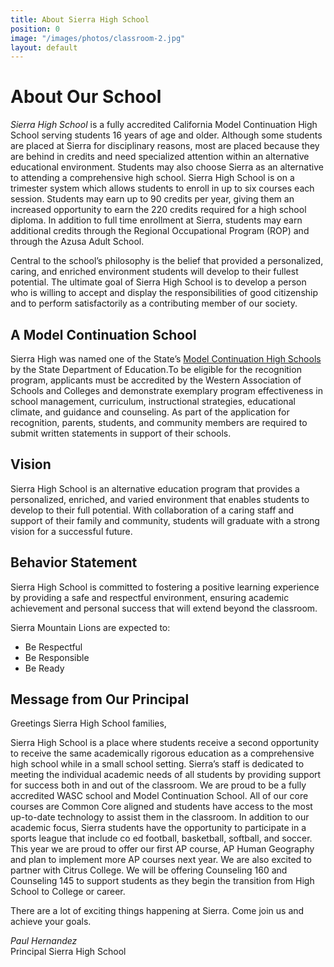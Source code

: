 ```yaml
---
title: About Sierra High School
position: 0
image: "/images/photos/classroom-2.jpg"
layout: default
---
```


# About Our School

*Sierra High School* is a fully accredited California Model Continuation High School serving students 16 years of age and older. Although some students are placed at Sierra for disciplinary reasons, most are placed because they are behind in credits and need specialized attention within an alternative educational environment. Students may also choose Sierra as an alternative to attending a comprehensive high school. Sierra High School is on a trimester system which allows students to enroll in up to six courses each session. Students may earn up to 90 credits per year, giving them an increased opportunity to earn the 220 credits required for a high school diploma. In addition to full time enrollment at Sierra, students may earn additional credits through the Regional Occupational Program (ROP) and through the Azusa Adult School.

Central to the school’s philosophy is the belief that provided a personalized, caring, and enriched environment students will develop to their fullest potential. The ultimate goal of Sierra High School is to develop a person who is willing to accept and display the responsibilities of good citizenship and to perform satisfactorily as a contributing member of our society.

## A Model Continuation School

Sierra High was named one of the State’s [Model Continuation High Schools](http://www.cde.ca.gov/nr/ne/yr12/yr12rel12.asp) by the State Department of Education.To be eligible for the recognition program, applicants must be accredited by the Western Association of Schools and Colleges and demonstrate exemplary program effectiveness in school management, curriculum, instructional strategies, educational climate, and guidance and counseling. As part of the application for recognition, parents, students, and community members are required to submit written statements in support of their schools.

## Vision

Sierra High School is an alternative education program that provides a personalized, enriched, and varied environment that enables students to develop to their full potential. With collaboration of a caring staff and support of their family and community, students will graduate with a strong vision for a successful future.

## Behavior Statement

Sierra High School is committed to fostering a positive learning experience by providing a safe and respectful environment, ensuring academic achievement and personal success that will extend beyond the classroom.

Sierra Mountain Lions are expected to:

* Be Respectful
* Be Responsible
* Be Ready

## Message from Our Principal

Greetings Sierra High School families,

Sierra High School is a place where students receive a second opportunity to receive the same academically rigorous education as a comprehensive high school while in a small school setting. Sierra’s staff is dedicated to meeting the individual academic needs of all students by providing support for success both in and out of the classroom. We are proud to be a fully accredited WASC school and Model Continuation School. All of our core courses are Common Core aligned and students have access to the most up-to-date technology to assist them in the classroom. In addition to our academic focus, Sierra students have the opportunity to participate in a sports league that include co ed football, basketball, softball, and soccer. This year we are proud to offer our first AP course, AP Human Geography and plan to implement more AP courses next year. We are also excited to partner with Citrus College. We will be offering Counseling 160 and Counseling 145 to support students as they begin the transition from High School to College or career.

There are a lot of exciting things happening at Sierra. Come join us and achieve your goals.

*Paul Hernandez*<br />Principal Sierra High School
